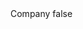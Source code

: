 <?xml version="1.0" encoding="UTF-8"?>
<CustomMetadata xmlns="http://soap.sforce.com/2006/04/metadata">
    <label>Company</label>
    <protected>false</protected>
</CustomMetadata>
